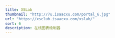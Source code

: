 ```yaml
---
title: XSLab
thumbnail: "http://7u.isaacxu.com/portal_6.jpg"
url: "https://xsclub.isaacxu.com/xslab/"
sort: 6
description: 在线图表绘制器
---
```

